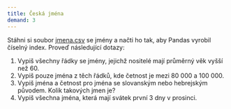 ```yaml
---
title: Česká jména
demand: 3
---
```


Stáhni si soubor [jmena.csv](assets/jmena.csv) se jmény a načti ho tak, aby Pandas vyrobil číselný index. Proveď následující dotazy:

1. Vypiš všechny řádky se jmény, jejichž nositelé mají průměrný věk vyšší než 60.
1. Vypiš pouze jména z těch řádků, kde četnost je mezi 80 000 a 100 000.
1. Vypiš jména a četnost pro jména se slovanským nebo hebrejským původem. Kolik takových jmen je?
1. Vypiš všechna jména, která mají svátek první 3 dny v prosinci.
